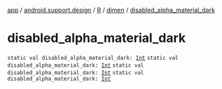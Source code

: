 [app](../../../index.md) / [android.support.design](../../index.md) / [R](../index.md) / [dimen](index.md) / [disabled_alpha_material_dark](.)

# disabled_alpha_material_dark

`static val disabled_alpha_material_dark: `[`Int`](https://kotlinlang.org/api/latest/jvm/stdlib/kotlin/-int/index.html)
`static val disabled_alpha_material_dark: `[`Int`](https://kotlinlang.org/api/latest/jvm/stdlib/kotlin/-int/index.html)
`static val disabled_alpha_material_dark: `[`Int`](https://kotlinlang.org/api/latest/jvm/stdlib/kotlin/-int/index.html)
`static val disabled_alpha_material_dark: `[`Int`](https://kotlinlang.org/api/latest/jvm/stdlib/kotlin/-int/index.html)